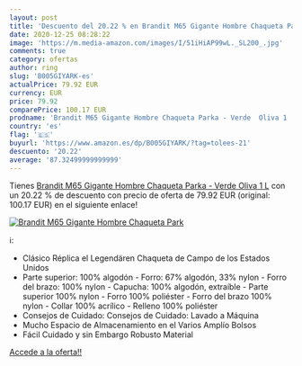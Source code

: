 ```yaml
---
layout: post
title: 'Descuento del 20.22 % en Brandit M65 Gigante Hombre Chaqueta Park'
date: 2020-12-25 08:28:22
image: 'https://m.media-amazon.com/images/I/51iHiAP99wL._SL200_.jpg'
comments: true
category: ofertas
author: ring
slug: 'B005GIYARK-es'
actualPrice: 79.92 EUR
currency: EUR
price: 79.92
comparePrice: 100.17 EUR
prodname: 'Brandit M65 Gigante Hombre Chaqueta Parka - Verde  Oliva 1   L'
country: 'es'
flag: '🇪🇸'
buyurl: 'https://www.amazon.es/dp/B005GIYARK/?tag=tolees-21'
descuento: '20.22'
average: '87.32499999999999'
---
```


Tienes [Brandit M65 Gigante Hombre Chaqueta Parka - Verde  Oliva 1   L](https://www.amazon.es/dp/B005GIYARK/?tag=tolees-21) con un 20.22 % de descuento con precio de oferta de 79.92 EUR (original: 100.17 EUR) en el siguiente enlace!

[![Brandit M65 Gigante Hombre Chaqueta Park](https://m.media-amazon.com/images/I/51iHiAP99wL._SL200_.jpg)](https://www.amazon.es/dp/B005GIYARK/?tag=tolees-21)

ℹ️:

- Clásico Réplica el Legendären Chaqueta de Campo de los Estados Unidos
- Parte superior: 100% algodón - Forro: 67% algodón, 33% nylon - Forro del brazo: 100% nylon - Capucha: 100% algodón, extraíble - Parte superior 100% nylon - Forro 100% poliéster - Forro del brazo 100% nylon - Collar 100% acrílico - Relleno 100% poliéster
- Consejos de Cuidado: Consejos de Cuidado: Lavado a Máquina
- Mucho Espacio de Almacenamiento en el Varios Amplío Bolsos
- Fácil Cuidado y sin Embargo Robusto Material

[Accede a la oferta!!](https://www.amazon.es/dp/B005GIYARK/?tag=tolees-21)
